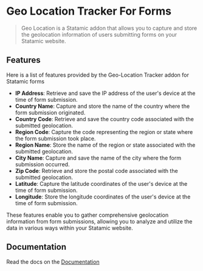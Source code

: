 # Geo Location Tracker For Forms

> Geo Location is a Statamic addon that allows you to capture and store the geolocation information of users submitting forms on your Statamic website.

## Features

Here is a list of features provided by the Geo-Location Tracker addon for Statamic forms

 - **IP Address**: Retrieve and save the IP address of the user's device at the time of form submission.
 - **Country Name**: Capture and store the name of the country where the form submission originated.
 - **Country Code**: Retrieve and save the country code associated with the submitted geolocation.
 - **Region Code**: Capture the code representing the region or state where the form submission took place.
 - **Region Name**: Store the name of the region or state associated with the submitted geolocation.
 - **City Name**: Capture and save the name of the city where the form submission occurred.
 - **Zip Code**: Retrieve and store the postal code associated with the submitted geolocation.
 - **Latitude**: Capture the latitude coordinates of the user's device at the time of form submission.
 - **Longitude**: Store the longitude coordinates of the user's device at the time of form submission.

These features enable you to gather comprehensive geolocation information from form submissions, allowing you to analyze and utilize the data in various ways within your Statamic website.

## Documentation

Read the docs on the [Documentation](DOCUMENTATION.md)
